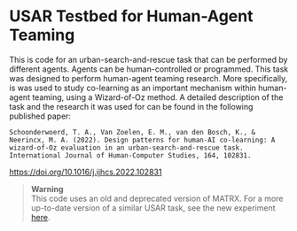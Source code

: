 # USAR Testbed for Human-Agent Teaming

This is code for an urban-search-and-rescue task that can be performed by different agents. Agents can be human-controlled or programmed. This task was designed to perform human-agent teaming research. More specifically, is was used to study co-learning as an important mechanism within human-agent teaming, using a Wizard-of-Oz method. A detailed description of the task and the research it was used for can be found in the following published paper:

    Schoonderwoerd, T. A., Van Zoelen, E. M., van den Bosch, K., & Neerincx, M. A. (2022). Design patterns for human-AI co-learning: A wizard-of-Oz evaluation in an urban-search-and-rescue task. International Journal of Human-Computer Studies, 164, 102831.

https://doi.org/10.1016/j.ijhcs.2022.102831

> **Warning**  
> This code uses an old and deprecated version of MATRX. For a more up-to-date version of a similar USAR task, see the new experiment [here](https://github.com/matrx-software/USAR-Testbed-for-Co-Learning-in-Human-Agent-Teaming).
